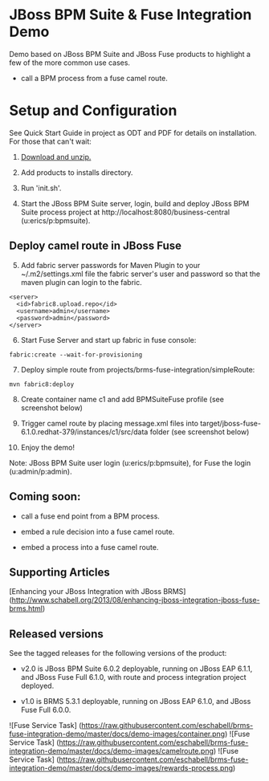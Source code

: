 JBoss BPM Suite & Fuse Integration Demo
=======================================

Demo based on JBoss BPM Suite and JBoss Fuse products to highlight a few of the more common use cases.

  * call a BPM process from a fuse camel route.


Setup and Configuration
=======================

See Quick Start Guide in project as ODT and PDF for details on installation. For those that can't wait:

1. [Download and unzip.](https://github.com/eschabell/brms-fuse-integration-demo/archive/master.zip)

2. Add products to installs directory.

3. Run 'init.sh'.

4. Start the JBoss BPM Suite server, login, build and deploy JBoss BPM Suite process project at http://localhost:8080/business-central (u:erics/p:bpmsuite).

Deploy camel route in JBoss Fuse
--------------------------------

5. Add fabric server passwords for Maven Plugin to your ~/.m2/settings.xml file the fabric server's user and password so that the maven plugin can login to the fabric.

```
<server>
  <id>fabric8.upload.repo</id>
  <username>admin</username>
  <password>admin</password>
</server> 
```

6. Start Fuse Server and start up fabric in fuse console: 

```
fabric:create --wait-for-provisioning 
```

7. Deploy simple route from projects/brms-fuse-integration/simpleRoute:

```
mvn fabric8:deploy
```

8. Create container name c1 and add BPMSuiteFuse profile (see screenshot below)

9. Trigger camel route by placing message.xml files into target/jboss-fuse-6.1.0.redhat-379/instances/c1/src/data folder (see
	 screenshot below)

6. Enjoy the demo!


Note: JBoss BPM Suite user login (u:erics/p:bpmsuite), for Fuse the login (u:admin/p:admin).


Coming soon:
------------

  * call a fuse end point from a BPM process.

  * embed a rule decision into a fuse camel route.

  * embed a process into a fuse camel route.


Supporting Articles
-------------------

[Enhancing your JBoss Integration with JBoss BRMS] (http://www.schabell.org/2013/08/enhancing-jboss-integration-jboss-fuse-brms.html)


Released versions
-----------------

See the tagged releases for the following versions of the product:

- v2.0 is JBoss BPM Suite 6.0.2 deployable, running on JBoss EAP 6.1.1, and JBoss Fuse Full 6.1.0, with route and process
	integration project deployed.

- v1.0 is BRMS 5.3.1 deployable, running on JBoss EAP 6.1.0, and JBoss Fuse Full 6.0.0.

![Fuse Service Task] (https://raw.githubusercontent.com/eschabell/brms-fuse-integration-demo/master/docs/demo-images/container.png)
![Fuse Service Task] (https://raw.githubusercontent.com/eschabell/brms-fuse-integration-demo/master/docs/demo-images/camelroute.png)
![Fuse Service Task] (https://raw.githubusercontent.com/eschabell/brms-fuse-integration-demo/master/docs/demo-images/rewards-process.png)
